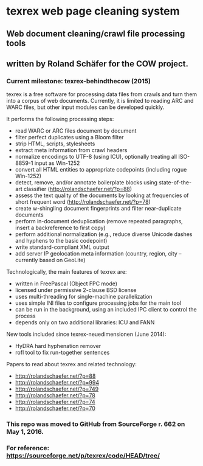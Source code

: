 # texrex web page cleaning system

## Web document cleaning/crawl file processing tools
## written by Roland Schäfer for the COW project.

### Current milestone: texrex-behindthecow (2015)


texrex is a free software for processing data files from crawls and turn them into a corpus of web documents.
Currently, it is limited to reading ARC and WARC files, but other input modules can be developed quickly. 


It performs the following processing steps:

- read WARC or ARC files document by document
- filter perfect duplicates using a Bloom filter
- strip HTML, scripts, stylesheets
- extract meta information from crawl headers
- normalize encodings to UTF-8 (using ICU), optionally treating all ISO-8859-1 input as Win-1252
- convert all HTML entities to appropriate codepoints (including rogue Win-1252)
- detect, remove, and/or annotate boilerplate blocks using state-of-the-art classifier (http://rolandschaefer.net/?p=88)
- assess the text quality of the documents by looking at frequencies of short frequent word (http://rolandschaefer.net/?p=78)
- create w-shingling document fingerprints and filter near-duplicate documents
- perform in-document deduplication (remove repeated paragraphs, insert a backreference to first copy)
- perform additional normalization (e.g., reduce diverse Unicode dashes and hyphens to the basic codepoint)
- write standard-compliant XML output
- add server IP geolocation meta information (country, region, city – currently based on GeoLite)


Technologically, the main features of texrex are:

- written in FreePascal (Object FPC mode)
- licensed under permissive 2-clause BSD license
- uses multi-threading for single-machine parallelization
- uses simple INI files to configure processing jobs for the main tool
- can be run in the background, using an included IPC client to control the process
- depends only on two additional libraries: ICU and FANN


New tools included since texrex-neuedimensionen (June 2014):

- HyDRA hard hyphenation remover
- rofl tool to fix run-together sentences


Papers to read about texrex and related technology:

- http://rolandschaefer.net/?p=88
- http://rolandschaefer.net/?p=994
- http://rolandschaefer.net/?p=749
- http://rolandschaefer.net/?p=78
- http://rolandschaefer.net/?p=74
- http://rolandschaefer.net/?p=70


### This repo was moved to GitHub from SourceForge r. 662 on May 1, 2016.
### For reference: https://sourceforge.net/p/texrex/code/HEAD/tree/
